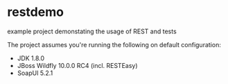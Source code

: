 # restdemo
example project demonstating the usage of REST and tests

The project assumes you're running the following on default configuration:
 - JDK 1.8.0
 - JBoss Wildfly 10.0.0 RC4 (incl. RESTEasy)
 - SoapUI 5.2.1

